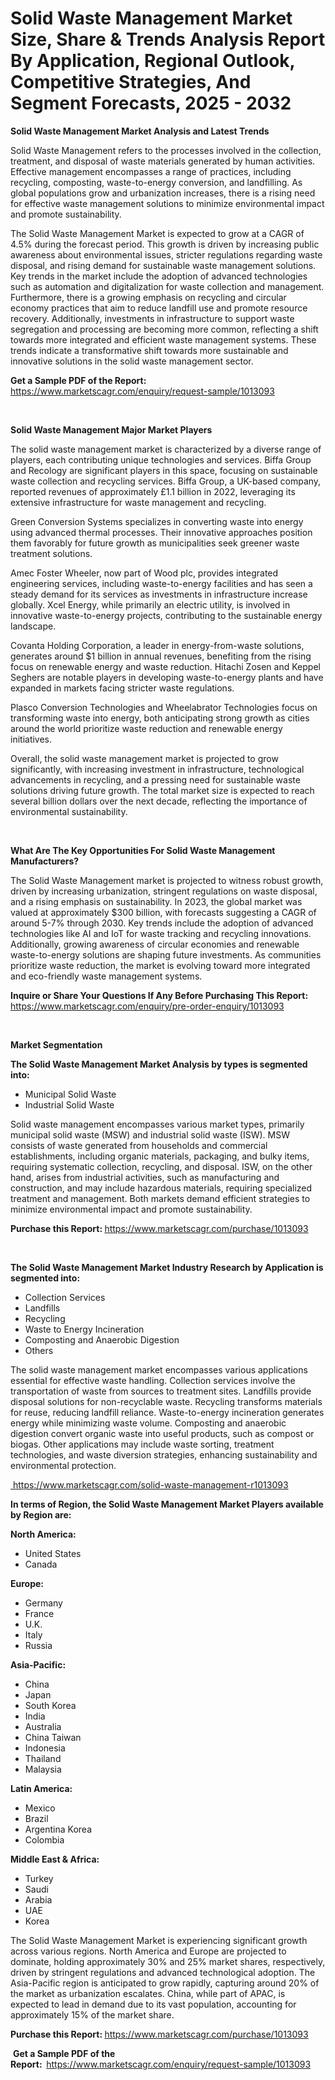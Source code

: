 <p><h1>Solid Waste Management Market Size, Share & Trends Analysis Report By Application, Regional Outlook, Competitive Strategies, And Segment Forecasts, 2025 - 2032</h1></p><p><strong>Solid Waste Management Market Analysis and Latest Trends</strong></p>
<p><p>Solid Waste Management refers to the processes involved in the collection, treatment, and disposal of waste materials generated by human activities. Effective management encompasses a range of practices, including recycling, composting, waste-to-energy conversion, and landfilling. As global populations grow and urbanization increases, there is a rising need for effective waste management solutions to minimize environmental impact and promote sustainability.</p><p>The Solid Waste Management Market is expected to grow at a CAGR of 4.5% during the forecast period. This growth is driven by increasing public awareness about environmental issues, stricter regulations regarding waste disposal, and rising demand for sustainable waste management solutions. Key trends in the market include the adoption of advanced technologies such as automation and digitalization for waste collection and management. Furthermore, there is a growing emphasis on recycling and circular economy practices that aim to reduce landfill use and promote resource recovery. Additionally, investments in infrastructure to support waste segregation and processing are becoming more common, reflecting a shift towards more integrated and efficient waste management systems. These trends indicate a transformative shift towards more sustainable and innovative solutions in the solid waste management sector.</p></p>
<p><strong>Get a Sample PDF of the Report:&nbsp;</strong> <a href="https://www.marketscagr.com/enquiry/request-sample/1013093?utm_campaign=3557&utm_medium=2&utm_source=Github&utm_content=ia&utm_term=16042025&utm_id=solid-waste-management">https://www.marketscagr.com/enquiry/request-sample/1013093</a></p>
<p>&nbsp;</p>
<p><strong>Solid Waste Management Major Market Players</strong></p>
<p><p>The solid waste management market is characterized by a diverse range of players, each contributing unique technologies and services. Biffa Group and Recology are significant players in this space, focusing on sustainable waste collection and recycling services. Biffa Group, a UK-based company, reported revenues of approximately £1.1 billion in 2022, leveraging its extensive infrastructure for waste management and recycling.</p><p>Green Conversion Systems specializes in converting waste into energy using advanced thermal processes. Their innovative approaches position them favorably for future growth as municipalities seek greener waste treatment solutions. </p><p>Amec Foster Wheeler, now part of Wood plc, provides integrated engineering services, including waste-to-energy facilities and has seen a steady demand for its services as investments in infrastructure increase globally. Xcel Energy, while primarily an electric utility, is involved in innovative waste-to-energy projects, contributing to the sustainable energy landscape.</p><p>Covanta Holding Corporation, a leader in energy-from-waste solutions, generates around $1 billion in annual revenues, benefiting from the rising focus on renewable energy and waste reduction. Hitachi Zosen and Keppel Seghers are notable players in developing waste-to-energy plants and have expanded in markets facing stricter waste regulations.</p><p>Plasco Conversion Technologies and Wheelabrator Technologies focus on transforming waste into energy, both anticipating strong growth as cities around the world prioritize waste reduction and renewable energy initiatives.</p><p>Overall, the solid waste management market is projected to grow significantly, with increasing investment in infrastructure, technological advancements in recycling, and a pressing need for sustainable waste solutions driving future growth. The total market size is expected to reach several billion dollars over the next decade, reflecting the importance of environmental sustainability.</p></p>
<p>&nbsp;</p>
<p><strong>What Are The Key Opportunities For Solid Waste Management Manufacturers?</strong></p>
<p><p>The Solid Waste Management market is projected to witness robust growth, driven by increasing urbanization, stringent regulations on waste disposal, and a rising emphasis on sustainability. In 2023, the global market was valued at approximately $300 billion, with forecasts suggesting a CAGR of around 5-7% through 2030. Key trends include the adoption of advanced technologies like AI and IoT for waste tracking and recycling innovations. Additionally, growing awareness of circular economies and renewable waste-to-energy solutions are shaping future investments. As communities prioritize waste reduction, the market is evolving toward more integrated and eco-friendly waste management systems.</p></p>
<p><strong>Inquire or Share Your Questions If Any Before Purchasing This Report:</strong> <a href="https://www.marketscagr.com/enquiry/pre-order-enquiry/1013093?utm_campaign=3557&utm_medium=2&utm_source=Github&utm_content=ia&utm_term=16042025&utm_id=solid-waste-management">https://www.marketscagr.com/enquiry/pre-order-enquiry/1013093</a></p>
<p>&nbsp;</p>
<p><strong>Market Segmentation</strong></p>
<p><strong>The Solid Waste Management Market Analysis by types is segmented into:</strong></p>
<p><ul><li>Municipal Solid Waste</li><li>Industrial Solid Waste</li></ul></p>
<p><p>Solid waste management encompasses various market types, primarily municipal solid waste (MSW) and industrial solid waste (ISW). MSW consists of waste generated from households and commercial establishments, including organic materials, packaging, and bulky items, requiring systematic collection, recycling, and disposal. ISW, on the other hand, arises from industrial activities, such as manufacturing and construction, and may include hazardous materials, requiring specialized treatment and management. Both markets demand efficient strategies to minimize environmental impact and promote sustainability.</p></p>
<p><strong>Purchase this Report:&nbsp;</strong><a href="https://www.marketscagr.com/purchase/1013093?utm_campaign=3557&utm_medium=2&utm_source=Github&utm_content=ia&utm_term=16042025&utm_id=solid-waste-management">https://www.marketscagr.com/purchase/1013093</a></p>
<p>&nbsp;</p>
<p><strong>The Solid Waste Management Market Industry Research by Application is segmented into:</strong></p>
<p><ul><li>Collection Services</li><li>Landfills</li><li>Recycling</li><li>Waste to Energy Incineration</li><li>Composting and Anaerobic Digestion</li><li>Others</li></ul></p>
<p><p>The solid waste management market encompasses various applications essential for effective waste handling. Collection services involve the transportation of waste from sources to treatment sites. Landfills provide disposal solutions for non-recyclable waste. Recycling transforms materials for reuse, reducing landfill reliance. Waste-to-energy incineration generates energy while minimizing waste volume. Composting and anaerobic digestion convert organic waste into useful products, such as compost or biogas. Other applications may include waste sorting, treatment technologies, and waste diversion strategies, enhancing sustainability and environmental protection.</p></p>
<p><a href="https://www.marketscagr.com/solid-waste-management-r1013093?utm_campaign=3557&utm_medium=2&utm_source=Github&utm_content=ia&utm_term=16042025&utm_id=solid-waste-management">&nbsp;https://www.marketscagr.com/solid-waste-management-r1013093</a></p>
<p><strong>In terms of Region, the Solid Waste Management Market Players available by Region are:</strong></p>
<p>
    <p> <strong> North America: </strong>
        <ul>
            <li>United States</li>
            <li>Canada</li>
        </ul>
        </p> 
    <p> <strong> Europe: </strong>
        <ul>
            <li>Germany</li>
            <li>France</li>
            <li>U.K.</li>
            <li>Italy</li>
            <li>Russia</li>
        </ul>
        </p> 
    <p> <strong> Asia-Pacific: </strong>
        <ul>
            <li>China</li>
            <li>Japan</li>
            <li>South Korea</li>
            <li>India</li>
            <li>Australia</li>
            <li>China Taiwan</li>
            <li>Indonesia</li>
            <li>Thailand</li>
            <li>Malaysia</li>
        </ul>
        </p> 
    <p> <strong> Latin America: </strong>
        <ul>
            <li>Mexico</li>
            <li>Brazil</li>
            <li>Argentina Korea</li>
            <li>Colombia</li>
        </ul>
        </p> 
    <p> <strong> Middle East & Africa: </strong>
        <ul>
            <li>Turkey</li>
            <li>Saudi</li>
            <li>Arabia</li>
            <li>UAE</li>
            <li>Korea</li>
        </ul>
    </p>
    </p>
<p><p>The Solid Waste Management Market is experiencing significant growth across various regions. North America and Europe are projected to dominate, holding approximately 30% and 25% market shares, respectively, driven by stringent regulations and advanced technological adoption. The Asia-Pacific region is anticipated to grow rapidly, capturing around 20% of the market as urbanization escalates. China, while part of APAC, is expected to lead in demand due to its vast population, accounting for approximately 15% of the market share.</p></p>
<p><strong>Purchase this Report: </strong><a href="https://www.marketscagr.com/purchase/1013093?utm_campaign=3557&utm_medium=2&utm_source=Github&utm_content=ia&utm_term=16042025&utm_id=solid-waste-management">https://www.marketscagr.com/purchase/1013093</a></p>
<p>&nbsp;<strong>Get a Sample PDF of the Report:&nbsp;&nbsp;</strong><a href="https://www.marketscagr.com/enquiry/request-sample/1013093?utm_campaign=3557&utm_medium=2&utm_source=Github&utm_content=ia&utm_term=16042025&utm_id=solid-waste-management">https://www.marketscagr.com/enquiry/request-sample/1013093</a></p>
<p><strong></strong></p>
<p><p></p><p></p><p></p></p>